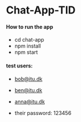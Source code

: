 # Chat-App-TID

#### How to run the app
- cd chat-app
- npm install
- npm start

#### test users:
- bob@itu.dk
- ben@itu.dk
- anna@itu.dk

- their password: 123456